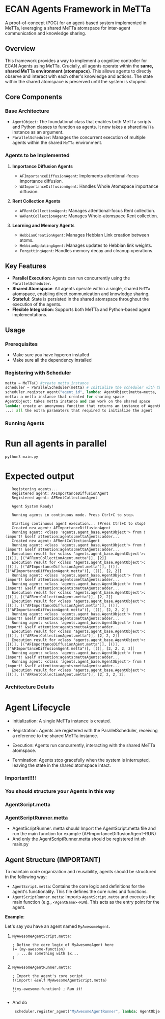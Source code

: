# ECAN Agents Framework in MeTTa

A proof-of-concept (POC) for an agent-based system implemented in MeTTa, leveraging a shared MeTTa atomspace for inter-agent communication and knowledge sharing.

## Overview

This framework provides a way to implement a cognitive controller for ECAN Agents using MeTTa.  Crucially, all agents operate within the **same, shared MeTTa environment (atomspace)**.  This allows agents to directly observe and interact with each other's knowledge and actions. The state within the shared atomspace is preserved until the system is stopped.

## Core Components

### Base Architecture

- `AgentObject`: The foundational class that enables both MeTTa scripts and Python classes to function as agents.  It now takes a shared `MeTTa` instance as an argument.
- `ParallelScheduler`: Manages the concurrent execution of multiple agents within the shared `MeTTa` environment.

### Agents to be Implemented

1.  **Importance Diffusion Agents**
    *   `AFImportanceDiffusionAgent`: Implements attentional-focus importance diffusion.
    *   `WAImportanceDiffusionAgent`: Handles Whole Atomspace importance diffusion.

2.  **Rent Collection Agents**
    *   `AFRentCollectionAgent`: Manages attentional-focus Rent collection.
    *   `WARentCollectionAgent`: Manages Whole-atomspace Rent collection.

3.  **Learning and Memory Agents**
    *   `HebbianCreationAgent`: Manages Hebbian Link creation between atoms.
    *   `HebbianUpdatingAgent`: Manages updates to Hebbian link weights.
    *   `ForgettingAgent`: Handles memory decay and cleanup operations.

## Key Features

-   **Parallel Execution**: Agents can run concurrently using the `ParallelScheduler`.
-   **Shared Atomspace**: All agents operate within a single, shared `MeTTa` atomspace, enabling direct communication and knowledge sharing.
-   **Stateful**: State is persisted in the shared atomspace throughout the execution of the agents.
-   **Flexible Integration**: Supports both MeTTa and Python-based agent implementations.

## Usage

### Prerequisites

*   Make sure you have hyperon installed
*   Make sure all the dependency installed

### Registering with Scheduler

```python
metta = MeTTa() #create metta instance
scheduler = ParallelScheduler(metta) # Initialize the scheduler with the metta instance
scheduler.register_agent("agent_id", lambda: AgentObject(metta=metta, ...)) #register the agent using lambda
metta: a metta instance that created for sharing space
AgentObject: takes metta instance and can work on the shared space
lambda: create an anonymous funciton that returns an instance of AgentObject, making sure that all agents are initialized in the same space
...: all the extra paramaters that required to initialize the agent
```

### Running Agents
# Run all agents in parallel

```
python3 main.py
```

# Expected output

```
   Registering agents...
   Registered agent: AFImportanceDiffusionAgent
   Registered agent: AFRentCollectionAgent
   
   Agent System Ready!
   
   Running agents in continuous mode. Press Ctrl+C to stop.
   
   Starting continuous agent execution... (Press Ctrl+C to stop)
   Created new agent: AFImportanceDiffusionAgent
   Running agent: <class 'agents.agent_base.AgentObject'> from !(import! &self attention:agents:mettaAgents:adder...
   Created new agent: AFRentCollectionAgent
   Running agent: <class 'agents.agent_base.AgentObject'> from !(import! &self attention:agents:mettaAgents:adder...
   Execution result for <class 'agents.agent_base.AgentObject'>: [[()], [("AFRentCollectionAgent.metta")], [2]]
   Execution result for <class 'agents.agent_base.AgentObject'>: [[()], [("AFImportanceDiffusionAgent.metta")], [()], [("AFImportanceDiffusionAgent.metta")], [()], [2, 2]]
   Running agent: <class 'agents.agent_base.AgentObject'> from !(import! &self attention:agents:mettaAgents:adder...
   Running agent: <class 'agents.agent_base.AgentObject'> from !(import! &self attention:agents:mettaAgents:adder...
   Execution result for <class 'agents.agent_base.AgentObject'>: [[()], [("AFRentCollectionAgent.metta")], [2, 2]]
   Execution result for <class 'agents.agent_base.AgentObject'>: [[()], [("AFImportanceDiffusionAgent.metta")], [()], [("AFImportanceDiffusionAgent.metta")], [()], [2, 2, 2]]
   Running agent: <class 'agents.agent_base.AgentObject'> from !(import! &self attention:agents:mettaAgents:adder...
   Running agent: <class 'agents.agent_base.AgentObject'> from !(import! &self attention:agents:mettaAgents:adder...
   Execution result for <class 'agents.agent_base.AgentObject'>: [[()], [("AFRentCollectionAgent.metta")], [2, 2, 2]]
   Execution result for <class 'agents.agent_base.AgentObject'>: [[()], [("AFImportanceDiffusionAgent.metta")], [()], [("AFImportanceDiffusionAgent.metta")], [()], [2, 2, 2, 2]]
   Running agent: <class 'agents.agent_base.AgentObject'> from !(import! &self attention:agents:mettaAgents:adder...
   Running agent: <class 'agents.agent_base.AgentObject'> from !(import! &self attention:agents:mettaAgents:adder...
   Execution result for <class 'agents.agent_base.AgentObject'>: [[()], [("AFRentCollectionAgent.metta")], [2, 2, 2, 2]]
```

### Architecture Details
# Agent Lifecycle
 * Initialization: A single MeTTa instance is created.

 * Registration: Agents are registered with the ParallelScheduler, receiving a reference to the shared MeTTa instance.

 * Execution: Agents run concurrently, interacting with the shared MeTTa atomspace.

 * Termination: Agents stop gracefully when the system is interrupted, leaving the state in the shared atomspace intact.

 ### Important!!!!
 ### You should structure your Agents in this way
 ### AgentScript.metta
 ### AgentScriptRunner.metta 

 - AgentScriptRunner. metta should Import the AgentScript.metta file and run the main function for example (AFImportanceDiffusionAgenT-RUN)
 - And only the AgentScriptRunner.metta should be registered int eh main.py

## Agent Structure (IMPORTANT)

To maintain code organization and reusability, agents should be structured in the following way:

*   `AgentScript.metta`: Contains the core logic and definitions for the agent's functionality.  This file defines the core rules and functions.
*   `AgentScriptRunner.metta`: Imports `AgentScript.metta` and executes the main function (e.g., `<AgentName>-RUN`). This acts as the entry point for the agent.

**Example:**

Let's say you have an agent named `MyAwesomeAgent`.

1.  `MyAwesomeAgentScript.metta`:

    ```metta
    ; Define the core logic of MyAwesomeAgent here
    (= (my-awesome-function)
      ; ...do something with $x...
    )
    ```

2.  `MyAwesomeAgentRunner.metta`:

    ```metta
    ; Import the agent's core script
    !(import! &self MyAwesomeAgentScript.metta)

    !(my-awesome-function) ; Run it!
    ``
- And do 
   ```python
    scheduler.register_agent("MyAwesomeAgentRunner", lambda: AgentObject(metta=metta, pathto MyAwesomeAgentRunner.metta"))
   ```
